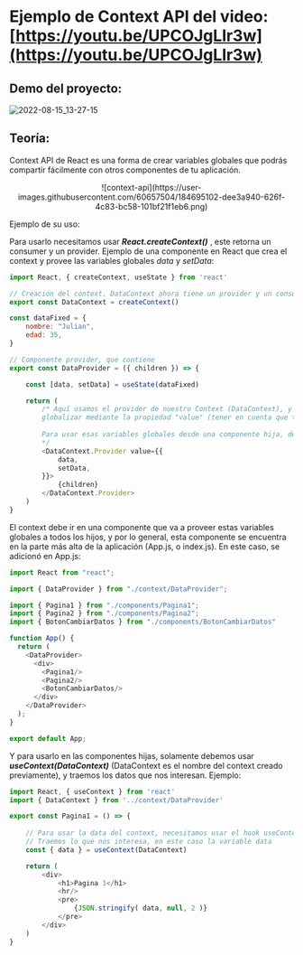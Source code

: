 # Ejemplo de Context API del video: [https://youtu.be/UPCOJgLlr3w](https://youtu.be/UPCOJgLlr3w)

## Demo del proyecto:
![2022-08-15_13-27-15](https://user-images.githubusercontent.com/60657504/184694842-df9dd2e2-06f6-4024-93bf-754ad8bdc6f2.gif)

## Teoría:

Context API de React es una forma de crear variables globales que podrás compartir fácilmente con otros componentes de tu aplicación.

<p align="center">
    ![context-api](https://user-images.githubusercontent.com/60657504/184695102-dee3a940-626f-4c83-bc58-101bf21f1eb6.png)
</p>

Ejemplo de su uso:

Para usarlo necesitamos usar ***React.createContext()*** , este retorna un consumer y un provider. Ejemplo de una componente en React que crea el context y provee las variables globales *data* y *setData*:

```javascript
import React, { createContext, useState } from 'react'

// Creación del context. DataContext ahora tiene un provider y un consumer
export const DataContext = createContext()

const dataFixed = {
    nombre: "Julian",
    edad: 35,
}

// Componente provider, que contiene 
export const DataProvider = ({ children }) => {

    const [data, setData] = useState(dataFixed)

    return (
        /* Aquí usamos el provider de nuestro Context (DataContext), y le pasamos un objeto con las variables que queremos 
        globalizar mediante la propiedad "value" (tener en cuenta que tiene doble llave porque es un objeto)
      
        Para usar esas variables globales desde una componente hija, debemos usar useContext() 
        */
        <DataContext.Provider value={{
            data,
            setData,
        }}>
            {children}
        </DataContext.Provider>
    )
}
```

El context debe ir en una componente que va a proveer estas variables globales a todos los hijos, y por lo general, esta componente se encuentra en la parte más alta de la aplicación (App.js, o index.js). En este caso, se adicionó en App.js:

```javascript
import React from "react";

import { DataProvider } from "./context/DataProvider";

import { Pagina1 } from "./components/Pagina1";
import { Pagina2 } from "./components/Pagina2";
import { BotonCambiarDatos } from "./components/BotonCambiarDatos"

function App() {
  return (
    <DataProvider>
      <div>
        <Pagina1/>
        <Pagina2/>
        <BotonCambiarDatos/> 
      </div>
    </DataProvider>
  );
}

export default App;
```

Y para usarlo en las componentes hijas, solamente debemos usar ***useContext(DataContext)*** (DataContext es el nombre del context creado previamente), y traemos los datos que nos interesan. Ejemplo:

```javascript
import React, { useContext } from 'react'
import { DataContext } from '../context/DataProvider'

export const Pagina1 = () => {
    
    // Para usar la data del context, necesitamos usar el hook useContext()
    // Traemos lo que nos interesa, en este caso la variable data
    const { data } = useContext(DataContext)

    return (
        <div>
            <h1>Pagina 1</h1>
            <hr/>
            <pre>
                {JSON.stringify( data, null, 2 )}
            </pre>
        </div>
    )
}
```
